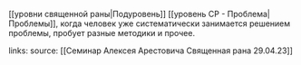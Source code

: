 [[уровни священной раны|Подуровень]] [[уровень СР - Проблема|Проблемы]], когда человек уже систематически занимается решением проблемы, пробует разные методики и прочее.

links: 
source: [[Семинар Алексея Арестовича Священная рана 29.04.23]]